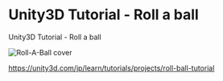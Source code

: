 # Unity3D Tutorial - Roll a ball
Unity3D Tutorial - Roll a ball

![Roll-A-Ball cover][Roll-A-Ball]

https://unity3d.com/jp/learn/tutorials/projects/roll-ball-tutorial

[Roll-A-Ball]:https://unity3d.com/sites/default/files/learn-playlist/icon/rollaball-thumb1.jpg
